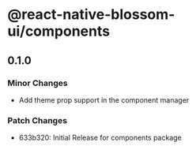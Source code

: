 # @react-native-blossom-ui/components

## 0.1.0

### Minor Changes

- Add theme prop support in the component manager

### Patch Changes

- 633b320: Initial Release for components package
